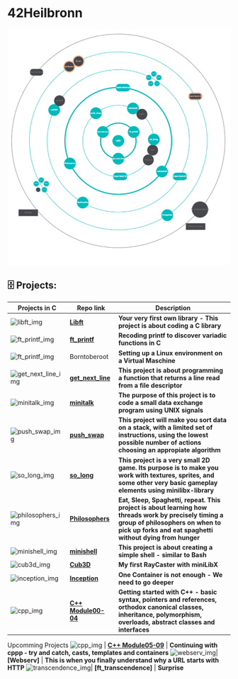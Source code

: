 # 42Heilbronn

<img src="HolyGraph.png" usemap="#image-map">

## :file_cabinet:  Projects:

Projects in C| Repo link | Description
--- | --- | ---
![libft_img](https://github.com/B18a/42-project-badges/blob/main/badges/libftm.png) | **[Libft](https://github.com/B18a/42_libft)** |  **Your very first own library - This project is about coding a C library**
![ft_printf_img](https://github.com/B18a/42-project-badges/blob/main/badges/ft_printfe.png) | **[ft_printf](https://github.com/B18a/42_ft_printf)** | **Recoding printf to discover variadic functions in C**
![ft_printf_img](https://github.com/B18a/42-project-badges/blob/main/badges/born2beroote.png)| Borntoberoot| **Setting up a Linux environment on a Virtual Maschine**
![get_next_line_img](https://github.com/B18a/42-project-badges/blob/main/badges/get_next_linem.png) | **[get_next_line](https://github.com/B18a/42_get_next_line)** | **This project is about programming a function that returns a line read from a file descriptor**
![minitalk_img](https://github.com/B18a/42-project-badges/blob/main/badges/minitalkm.png) | **[minitalk](https://github.com/B18a/42_minitalk)** | **The purpose of this project is to code a small data exchange program using UNIX signals**
![push_swap_img](https://github.com/B18a/42-project-badges/blob/main/badges/push_swapm.png) | **[push_swap](https://github.com/B18a/42_push_swap)** | **This project will make you sort data on a stack, with a limited set of instructions, using the lowest possible number of actions choosing an appropiate algorithm**
![so_long_img](https://github.com/B18a/42-project-badges/blob/main/badges/so_longe.png) | **[so_long](https://github.com/B18a/42_so_long)** | **This project is a very small 2D game. Its purpose is to make you work with textures, sprites, and some other very basic gameplay elements using minilibx-library**
![philosophers_img](https://github.com/B18a/42-project-badges/blob/main/badges/philosopherse.png) | **[Philosophers](https://github.com/B18a/42_philo)** | **Eat, Sleep, Spaghetti, repeat. This project is about learning how threads work by precisely timing a group of philosophers on when to pick up forks and eat spaghetti without dying from hunger**
![minishell_img](https://github.com/B18a/42-project-badges/blob/main/badges/minishelle.png) | **[minishell](https://github.com/B18a/42_minishell)** | **This project is about creating a simple shell - similar to Bash**
![cub3d_img](https://github.com/B18a/42-project-badges/blob/main/badges/cub3dm.png) | **[Cub3D](https://github.com/B18a/42_cub3d)** | **My first RayCaster with miniLibX**
![inception_img](https://github.com/B18a/42-project-badges/blob/main/badges/inceptionm.png) | **[Inception](https://github.com/B18a/42_Inception)** | **One Container is not enough - We need to go deeper**
![cpp_img](https://github.com/B18a/42-project-badges/blob/main/badges/cppm.png) | **[C++ Module00-04](https://github.com/B18a/42_cpp)** | **Getting started with C++ - basic syntax, pointers and references, orthodox canonical classes, inheritance, polymorphism, overloads, abstract classes and interfaces**
Upcomming Projects
![cpp_img](https://github.com/B18a/42-project-badges/blob/main/badges/cppm.png) | **[C++ Module05-09](https://github.com/B18a/42_cpp_part2)** | **Continuing with cppp - try and catch, casts, templates and containers**
![webserv_img](https://github.com/B18a/42-project-badges/blob/main/badges/webserve.png)| **[Webserv]** | **This is when you finally understand why a URL starts with HTTP**
![transcendence_img](https://github.com/B18a/42-project-badges/blob/main/badges/ft_transcendencee.png)| **[ft_transcendence]** | **Surprise**

